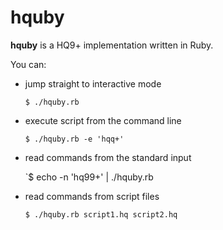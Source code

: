 hquby
=====

**hquby** is a HQ9+ implementation written in Ruby.

You can:

- jump straight to interactive mode

  `$ ./hquby.rb`

- execute script from the command line

  `$ ./hquby.rb -e 'hqq+'`

- read commands from the standard input

  `$ echo -n 'hq99+' | ./hquby.rb

- read commands from script files

  `$ ./hquby.rb script1.hq script2.hq`

